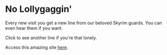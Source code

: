 # No Lollygaggin'

Every new visit you get a new line from our beloved Skyrim guards. You can even hear them if you want.

Click to see another line if you're that lonely.

Access this amazing site [here](https://nolollygaggin.netlify.app/).
